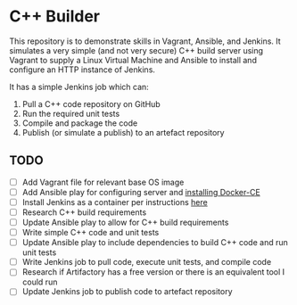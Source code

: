 # C++ Builder
This repository is to demonstrate skills in Vagrant, Ansible, and Jenkins. It simulates a very simple (and not very secure) C++ build server using Vagrant to supply a Linux Virtual Machine and Ansible to install and configure an HTTP instance of Jenkins.

It has a simple Jenkins job which can:
1. Pull a C++ code repository on GitHub
2. Run the required unit tests
3. Compile and package the code
4. Publish (or simulate a publish) to an artefact repository

## TODO
- [ ] Add Vagrant file for relevant base OS image
- [ ] Add Ansible play for configuring server and [installing Docker-CE](https://docs.docker.com/engine/install/centos/)
- [ ] Install Jenkins as a container per instructions [here](https://www.jenkins.io/doc/book/installing/#docker)
- [ ] Research C++ build requirements
- [ ] Update Ansible play to allow for C++ build requirements
- [ ] Write simple C++ code and unit tests
- [ ] Update Ansible play to include dependencies to build C++ code and run unit tests
- [ ] Write Jenkins job to pull code, execute unit tests, and compile code
- [ ] Research if Artifactory has a free version or there is an equivalent tool I could run
- [ ] Update Jenkins job to publish code to artefact repository